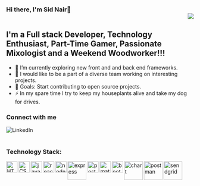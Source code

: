 ### Hi there, I'm Sid Nair👋 <div align = 'right'>![](https://komarev.com/ghpvc/?username=siddharthnair87&color=yellow)</div>

## I'm a Full stack Developer, Technology Enthusiast, Part-Time Gamer, Passionate Mixologist and a Weekend Woodworker!!!

- 🌱 I’m currently exploring new front and and back end frameworks.
- 👯 I would like to be a part of a diverse team working on interesting projects.
- 🥅 Goals: Start contributing to open source projects.
- ⚡ In my spare time I try to keep my houseplants alive and take my dog for drives.

### Connect with me


[<img align="left" alt="LinkedIn" src="https://img.shields.io/badge/linkedin-%230077B5.svg?&style=for-the-badge&logo=linkedin&logoColor=white" />][linkedin]

<br />
<br />

### Technology Stack:


<img align="left" width="30px" alt="HTML" src="https://user-images.githubusercontent.com/83641171/141786236-67cf3066-e484-4390-873d-58b4c0edec27.png" />
<img align="left" width="30px" alt="CSS" src="https://user-images.githubusercontent.com/83641171/141786378-c960bac5-ca6b-4f71-a809-ca56ef6e7b96.png" />
<img align="left" width="30px" alt="javascript" src="https://user-images.githubusercontent.com/83641171/141786514-10f7e870-8d4a-4840-8323-3f9cd06481c2.png" />
<img align="left" width="30px" alt="react" src="https://user-images.githubusercontent.com/83641171/141784909-335aceea-d563-4a4b-ac4e-5bf02d871877.png" />
<img align="left" width="30px" alt="node" src="https://user-images.githubusercontent.com/83641171/141786722-61693e6f-af4f-4a54-a60b-77f979ec3eb5.png" />
<img align="left" width="50px" alt="express" src="https://user-images.githubusercontent.com/83641171/141786898-0e1e632a-61c0-4929-a192-399ea4b1eaa5.png" />
<img align="left" width="30px" alt="postgres" src="https://user-images.githubusercontent.com/83641171/141787345-817aeed8-0793-4345-8ed5-42815fdfc454.png" />
<img align="left" width="30px" alt="material" src="https://user-images.githubusercontent.com/83641171/141787006-19652f64-c8d1-4e8c-9758-665f6dfc6430.png" />
<img align="left" width="30px" alt="bootstrap" src="https://user-images.githubusercontent.com/83641171/141787101-c329711d-ee35-46c1-96c3-754a167b8a7e.png" />
<img align="left" width="50px" alt="chart" src="https://user-images.githubusercontent.com/83641171/141787148-5fd5b548-f989-46ed-a286-711289ba7275.png" />
<img align="left" width="50px" alt="postman" src="https://user-images.githubusercontent.com/83641171/141787536-b2a77ea5-762a-48e5-845e-0148ebb75ed2.png" />
<img align="left" width="50px" alt="sendgrid" src="https://user-images.githubusercontent.com/83641171/141787710-06a0c62d-1f9e-4068-85cf-637f181ecb34.png" />





<br />
<br />



[linkedin]: https://www.linkedin.com/in/siddharth-nair-537234a5/
